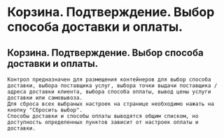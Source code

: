 ﻿---
description: 2.4.7
---
# Корзина. Подтверждение. Выбор способа доставки и оплаты.
## Корзина. Подтверждение. Выбор способа доставки и оплаты.
	Контрол предназначен для размещения контейнеров для выбор способа доставки, выбора поставщика услуг, выбора точки выдачи поставщика / адреса доставки клиента, выбора способа оплаты, вывод цены услуги доставки или самовывоза.
	Для сброса всех выбраных настроек на странице необходимо нажать на кнопку "Сбросить выбор".
	Способы доставки и способы оплаты выводятся общим списком, но доступность определенных пунктов зависит от настроек оплаты и доставки.
